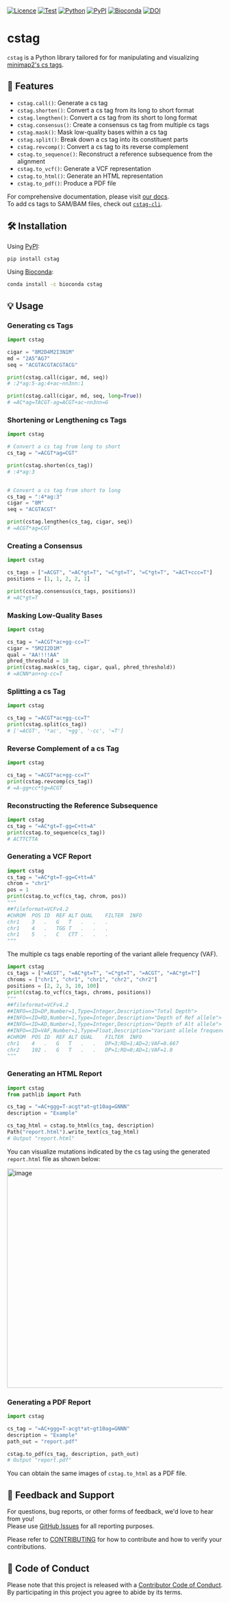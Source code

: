 [![Licence](https://img.shields.io/badge/License-MIT-9cf.svg)](https://choosealicense.com/licenses/mit/)
[![Test](https://img.shields.io/github/actions/workflow/status/akikuno/cstag/pytest.yml?branch=main&label=Test&color=brightgreen)](https://github.com/akikuno/cstag/actions)
[![Python](https://img.shields.io/pypi/pyversions/cstag.svg?label=Python&color=blue)](https://pypi.org/project/cstag/)
[![PyPI](https://img.shields.io/pypi/v/cstag.svg?label=PyPI&color=orange)](https://pypi.org/project/cstag/)
[![Bioconda](https://img.shields.io/conda/v/bioconda/cstag?label=Bioconda&color=orange)](https://anaconda.org/bioconda/cstag)
[![DOI](https://zenodo.org/badge/468937655.svg)](https://zenodo.org/badge/latestdoi/468937655)

# cstag

`cstag` is a Python library tailored for for manipulating and visualizing [minimap2's cs tags](https://github.com/lh3/minimap2#cs).


## 🌟 Features

- `cstag.call()`: Generate a cs tag
- `cstag.shorten()`: Convert a cs tag from its long to short format
- `cstag.lengthen()`: Convert a cs tag from its short to long format
- `cstag.consensus()`: Create a consensus cs tag from multiple cs tags
- `cstag.mask()`: Mask low-quality bases within a cs tag
- `cstag.split()`: Break down a cs tag into its constituent parts
- `cstag.revcomp()`: Convert a cs tag to its reverse complement
- `cstag.to_sequence()`: Reconstruct a reference subsequence from the alignment
- `cstag.to_vcf()`: Generate a VCF representation
- `cstag.to_html()`: Generate an HTML representation
- `cstag.to_pdf()`: Produce a PDF file

For comprehensive documentation, please visit [our docs](https://akikuno.github.io/cstag/cstag/).  
To add cs tags to SAM/BAM files, check out [`cstag-cli`](https://github.com/akikuno/cstag-cli).  


## 🛠 Installation

Using [PyPI](https://pypi.org/project/cstag/):

```bash
pip install cstag
```

Using [Bioconda](https://anaconda.org/bioconda/cstag):

```bash
conda install -c bioconda cstag
```

## 💡 Usage

### Generating cs Tags

```python
import cstag

cigar = "8M2D4M2I3N1M"
md = "2A5^AG7"
seq = "ACGTACGTACGTACG"

print(cstag.call(cigar, md, seq))
# :2*ag:5-ag:4+ac~nn3nn:1

print(cstag.call(cigar, md, seq, long=True))
# =AC*ag=TACGT-ag=ACGT+ac~nn3nn=G
```

### Shortening or Lengthening cs Tags

```python
import cstag

# Convert a cs tag from long to short
cs_tag = "=ACGT*ag=CGT"

print(cstag.shorten(cs_tag))
# :4*ag:3


# Convert a cs tag from short to long
cs_tag = ":4*ag:3"
cigar = "8M"
seq = "ACGTACGT"

print(cstag.lengthen(cs_tag, cigar, seq))
# =ACGT*ag=CGT
```

### Creating a Consensus

```python
import cstag

cs_tags = ["=ACGT", "=AC*gt=T", "=C*gt=T", "=C*gt=T", "=ACT+ccc=T"]
positions = [1, 1, 2, 2, 1]

print(cstag.consensus(cs_tags, positions))
# =AC*gt=T
```

### Masking Low-Quality Bases

```python
import cstag

cs_tag = "=ACGT*ac+gg-cc=T"
cigar = "5M2I2D1M"
qual = "AA!!!!AA"
phred_threshold = 10
print(cstag.mask(cs_tag, cigar, qual, phred_threshold))
# =ACNN*an+ng-cc=T
```

### Splitting a cs Tag

```python
import cstag

cs_tag = "=ACGT*ac+gg-cc=T"
print(cstag.split(cs_tag))
# ['=ACGT', '*ac', '+gg', '-cc', '=T']
```

### Reverse Complement of a cs Tag

```python
import cstag

cs_tag = "=ACGT*ac+gg-cc=T"
print(cstag.revcomp(cs_tag))
# =A-gg+cc*tg=ACGT
```

### Reconstructing the Reference Subsequence

```python
import cstag
cs_tag = "=AC*gt=T-gg=C+tt=A"
print(cstag.to_sequence(cs_tag))
# ACTTCTTA
```

### Generating a VCF Report

```python
import cstag
cs_tag = "=AC*gt=T-gg=C+tt=A"
chrom = "chr1"
pos = 1
print(cstag.to_vcf(cs_tag, chrom, pos))
"""
##fileformat=VCFv4.2
#CHROM	POS	ID	REF	ALT	QUAL	FILTER	INFO
chr1	3	.	G	T	.	.	.
chr1	4	.	TGG	T	.	.	.
chr1	5	.	C	CTT	.	.	.
"""
```

The multiple cs tags enable reporting of the variant allele frequency (VAF).

```python
import cstag
cs_tags = ["=ACGT", "=AC*gt=T", "=C*gt=T", "=ACGT", "=AC*gt=T"]
chroms = ["chr1", "chr1", "chr1", "chr2", "chr2"]
positions = [2, 2, 3, 10, 100]
print(cstag.to_vcf(cs_tags, chroms, positions))
"""
##fileformat=VCFv4.2
##INFO=<ID=DP,Number=1,Type=Integer,Description="Total Depth">
##INFO=<ID=RD,Number=1,Type=Integer,Description="Depth of Ref allele">
##INFO=<ID=AD,Number=1,Type=Integer,Description="Depth of Alt allele">
##INFO=<ID=VAF,Number=1,Type=Float,Description="Variant allele frequency (AD/DP)">
#CHROM	POS	ID	REF	ALT	QUAL	FILTER	INFO
chr1	4	.	G	T	.	.	DP=3;RD=1;AD=2;VAF=0.667
chr2	102	.	G	T	.	.	DP=1;RD=0;AD=1;VAF=1.0
"""
```

### Generating an HTML Report

```python
import cstag
from pathlib import Path

cs_tag = "=AC+ggg=T-acgt*at~gt10ag=GNNN"
description = "Example"

cs_tag_html = cstag.to_html(cs_tag, description)
Path("report.html").write_text(cs_tag_html)
# Output "report.html"
```

You can visualize mutations indicated by the cs tag using the generated `report.html` file as shown below:

<img width="511" alt="image" src="https://user-images.githubusercontent.com/15861316/265405607-a3cc1b76-f6a2-441d-b282-6f2dc06fc03d.png">


### Generating a PDF Report

```python
import cstag

cs_tag = "=AC+ggg=T-acgt*at~gt10ag=GNNN"
description = "Example"
path_out = "report.pdf"

cstag.to_pdf(cs_tag, description, path_out)
# Output "report.pdf"
```

You can obtain the same images of `cstag.to_html` as a PDF file.


## 📣 Feedback and Support

For questions, bug reports, or other forms of feedback, we'd love to hear from you!  
Please use [GitHub Issues](https://github.com/akikuno/cstag/issues) for all reporting purposes.  

Please refer to [CONTRIBUTING](https://github.com/akikuno/cstag/blob/main/CONTRIBUTING.md) for how to contribute and how to verify your contributions.  


## 🤝 Code of Conduct

Please note that this project is released with a [Contributor Code of Conduct](https://github.com/akikuno/cstag/blob/main/CODE_OF_CONDUCT.md).  
By participating in this project you agree to abide by its terms.  
